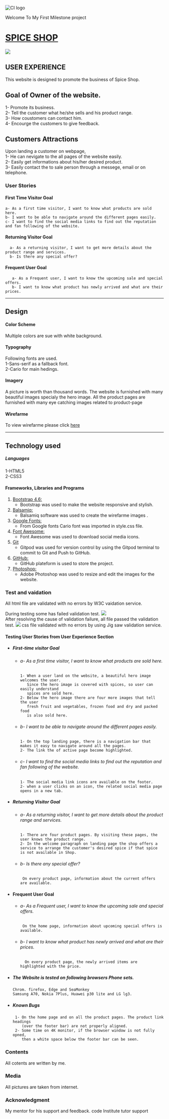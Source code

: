 ![CI logo](https://codeinstitute.s3.amazonaws.com/fullstack/ci_logo_small.png)

Welcome To My First Milestone project

# [SPICE SHOP](https://mqsaud.github.io/Saud-Milestone-1/)
<img src="assets/images/test/SpiceShop.jpg">
  

## USER EXPERIENCE

This website is designed to promote the business of Spice Shop.

## Goal of Owner of the website.
1- Promote its business.  
2- Tell the customer what he/she sells and his product range.  
3- How coustomers can contact him.  
4- Encourge the customers to give feedback.

## Customers Attractions

Upon landing a customer on webpage,  
1- He can nevigate to the all pages of the website easily.  
2- Easily get informations about his/her desired product.  
3- Easily contact the to sale person through a messege, email or on telephone.

### User Stories 
  #### First Time Visitor Goal    
    a- As a first time visitor, I want to know what products are sold here.
    b- I want to be able to navigate around the different pages easily.
    c- I want to find the social media links to find out the reputation and fan following of the website.

  #### Returning Visitor Goal  
      a- As a returning visitor, I want to get more details about the product range and services.
      b- Is there any special offer?

  #### Frequent User Goal
       a- As a Frequent user, I want to know the upcoming sale and special offers.
       b- I want to know what product has newly arrived and what are their prices.    
<hr>

## Design  
#### Color Scheme  
Multiple colors are sue with white background.

#### Typography  
Following fonts are used.  
1-Sans-serif as a fallback font.  
2-Cario for main hedings.

#### Imagery  
A picture is worth than  thousand words. The website is furnished with many beautiful images specialy the hero image. All the product pages are furnished with many eye catching images related to product-page

#### Wirefarme
 To view wirefarme please click [here](https://github.com/mqsaud/Saud-Milestone-1)
<hr>

## Technology used

##### Languages
1-HTML5  
2-CSS3

#### Frameworks, Libraries and Programs 

1. [Bootstrap 4.6:](https://getbootstrap.com/docs/4.6/getting-started/introduction/)
    - Bootstrap was used to make the website responsive and stylish.  
1. [Balsamiq:](https://balsamiq.com/)
    - Balsamiq software was used to create the wirefarme images .
1. [Google Fonts:](https://fonts.google.com/)
    - From Google fonts Cario font was imported in style.css file.
1. [Font Awesome:](https://fontawesome.com/)
    - Font Awesome was used to download social media icons.
1. [Git](https://gitpod.io/)
    - Gitpod was used for version control by using the Gitpod terminal to commit to Git and Push to GitHub.
1. [GitHub:](https://github.com/)
    - GitHub plateform is used to store the project.
1. [Photoshop:](https://www.adobe.com/ie/products/photoshop.html)
    - Adobe Photoshop was used to resize and edit the images for the website.


### Test and vaidation 
All html file are validated with no errors by W3C vaidation service.  

During testing some has failed validation test.
<img src="assets/images/test/val-fail.jpg">  
After resolving the cause of validation failure, all file passed the validation test.
<img src="assets/images/test/val-pass.jpg">
css file validated with no errors by using Jig saw validation service.

#### Testing User Stories from User Experience Section
- ##### First-time visitor Goal 
  * ###### a- As a first time visitor, I want to know what products are sold here.   
        1- When a user land on the website, a beautiful hero image welcomes the user.     
           Since the hero image is covered with spices, so user can easily understand 
           spices are sold here.  
        2- Below the hero image there are four more images that tell the user   
           fresh fruit and vegetables, frozen food and dry and packed food 
           is also sold here.
  * ###### b- I want to be able to navigate around the different pages easily.
        1- On the top landing page, there is a navigation bar that makes it easy to navigate around all the pages.
        2- The link the of active page become highlighted.  
  * ######  c- I want to find the social media links to find out the reputation and fan following               of the website.
        1- The social media link icons are available on the footer.
        2- when a user clicks on an icon, the related social media page opens in a new tab.  

- ##### Returning Visitor Goal
  * ######  a- As a returning visitor, I want to get more details about the product range and                 services.  
        1- There are four product pages. By visiting these pages, the user knows the product range. 
        2- In the welcome paragraph on landing page the shop offers a service to arrange the customer's desired spice if that spice is not available in Shop.  
  * ###### b- Is there any special offer?
         On every product page, information about the current offers are available.
- #### Frequent User Goal
  * ###### a- As a Frequent user, I want to know the upcoming sale and special offers.
         On the home page, information about upcoming special offers is available.
  * ###### b- I want to know what product has newly arrived and what are their prices. 
          On every product page, the newly arrived items are highlighted with the price.         

- ##### The Website is tested on following browsers Phone sets.
      Chrom. firefox, Edge and SeaMonkey
      Samsung A70, Nokia 7Plus, Huawei p30 lite and LG lg3.

- ##### Known Bugs
       1- On the home page and on all the product pages. The product link headings 
          (over the footer bar) are not properly aligned.
       2- Some time on 4K monitor, if the browser window is not fully opned, 
          then a white space below the footer bar can be seen.       


### Contents 
All cotents are written by me. 
 
### Media 
All pictures are taken from internet. 
 

### Acknowledgment
My mentor for his support and feedback. 
code Institute tutor support

